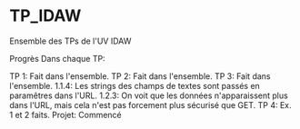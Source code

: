 # TP_IDAW
Ensemble des TPs de l'UV IDAW

Progrès Dans chaque TP:

TP 1:
  Fait dans l'ensemble.
TP 2:
  Fait dans l'ensemble.
TP 3:
  Fait dans l'ensemble.
  1.1.4: Les strings des champs de textes sont passés en paramêtres dans l'URL.
  1.2.3: On voit que les données n'apparaissent plus dans l'URL, mais cela n'est pas forcement plus sécurisé que GET.
TP 4:
  Ex. 1 et 2 faits.
Projet:
  Commencé
